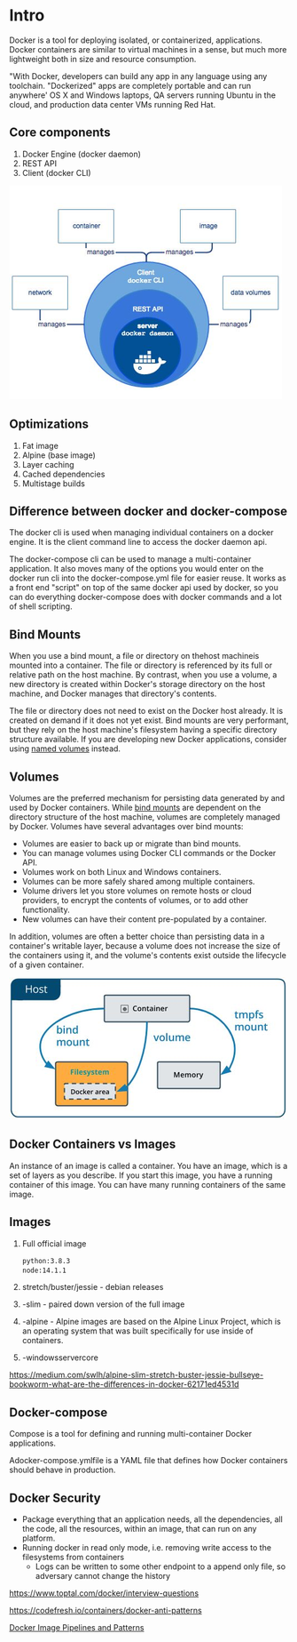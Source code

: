 # Intro

Docker is a tool for deploying isolated, or containerized, applications. Docker containers are similar to virtual machines in a sense, but much more lightweight both in size and resource consumption.

"With Docker, developers can build any app in any language using any toolchain. "Dockerized" apps are completely portable and can run anywhere' OS X and Windows laptops, QA servers running Ubuntu in the cloud, and production data center VMs running Red Hat.

## Core components

1. Docker Engine (docker daemon)
2. REST API
3. Client (docker CLI)

![image](../../media/DevOps-Docker-Intro-image1.jpg)

## Optimizations

1. Fat image
2. Alpine (base image)
3. Layer caching
4. Cached dependencies
5. Multistage builds

## Difference between docker and docker-compose

The docker cli is used when managing individual containers on a docker engine. It is the client command line to access the docker daemon api.

The docker-compose cli can be used to manage a multi-container application. It also moves many of the options you would enter on the docker run cli into the docker-compose.yml file for easier reuse. It works as a front end "script" on top of the same docker api used by docker, so you can do everything docker-compose does with docker commands and a lot of shell scripting.

## Bind Mounts

When you use a bind mount, a file or directory on thehost machineis mounted into a container. The file or directory is referenced by its full or relative path on the host machine. By contrast, when you use a volume, a new directory is created within Docker's storage directory on the host machine, and Docker manages that directory's contents.

The file or directory does not need to exist on the Docker host already. It is created on demand if it does not yet exist. Bind mounts are very performant, but they rely on the host machine's filesystem having a specific directory structure available. If you are developing new Docker applications, consider using [named volumes](https://docs.docker.com/storage/volumes/) instead.

## Volumes

Volumes are the preferred mechanism for persisting data generated by and used by Docker containers. While [bind mounts](https://docs.docker.com/storage/bind-mounts/) are dependent on the directory structure of the host machine, volumes are completely managed by Docker. Volumes have several advantages over bind mounts:

- Volumes are easier to back up or migrate than bind mounts.
- You can manage volumes using Docker CLI commands or the Docker API.
- Volumes work on both Linux and Windows containers.
- Volumes can be more safely shared among multiple containers.
- Volume drivers let you store volumes on remote hosts or cloud providers, to encrypt the contents of volumes, or to add other functionality.
- New volumes can have their content pre-populated by a container.

In addition, volumes are often a better choice than persisting data in a container's writable layer, because a volume does not increase the size of the containers using it, and the volume's contents exist outside the lifecycle of a given container.

![image](../../media/DevOps-Docker-Intro-image2.jpg)

## Docker Containers vs Images

An instance of an image is called a container. You have an image, which is a set of layers as you describe. If you start this image, you have a running container of this image. You can have many running containers of the same image.

## Images

1. Full official image

    ```bash
    python:3.8.3
    node:14.1.1
    ```

2. stretch/buster/jessie - debian releases
3. -slim - paired down version of the full image
4. -alpine - Alpine images are based on the Alpine Linux Project, which is an operating system that was built specifically for use inside of containers.
5. -windowsservercore

https://medium.com/swlh/alpine-slim-stretch-buster-jessie-bullseye-bookworm-what-are-the-differences-in-docker-62171ed4531d

## Docker-compose

Compose is a tool for defining and running multi-container Docker applications.

Adocker-compose.ymlfile is a YAML file that defines how Docker containers should behave in production.

## Docker Security

- Package everything that an application needs, all the dependencies, all the code, all the resources, within an image, that can run on any platform.
- Running docker in read only mode, i.e. removing write access to the filesystems from containers
    - Logs can be written to some other endpoint to a append only file, so adversary cannot change the history

https://www.toptal.com/docker/interview-questions

https://codefresh.io/containers/docker-anti-patterns

[Docker Image Pipelines and Patterns](https://www.youtube.com/watch?v=ODXSPVZA4c8)
